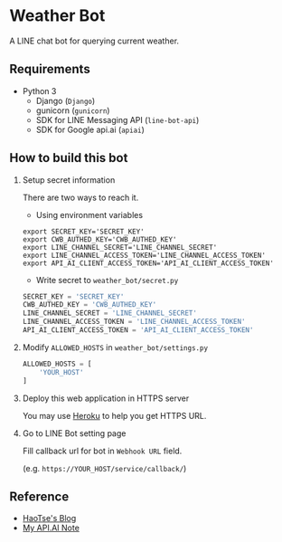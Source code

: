 # Weather Bot

A LINE chat bot for querying current weather.

## Requirements

* Python 3
    * Django (`Django`)
    * gunicorn (`gunicorn`)
    * SDK for LINE Messaging API (`line-bot-api`)
    * SDK for Google api.ai (`apiai`)

## How to build this bot

1. Setup secret information

    There are two ways to reach it.

    * Using environment variables
    ```shell
    export SECRET_KEY='SECRET_KEY'
    export CWB_AUTHED_KEY='CWB_AUTHED_KEY'
    export LINE_CHANNEL_SECRET='LINE_CHANNEL_SECRET'
    export LINE_CHANNEL_ACCESS_TOKEN='LINE_CHANNEL_ACCESS_TOKEN'
    export API_AI_CLIENT_ACCESS_TOKEN='API_AI_CLIENT_ACCESS_TOKEN'
    ```

    * Write secret to `weather_bot/secret.py`
    ```python
    SECRET_KEY = 'SECRET_KEY'
    CWB_AUTHED_KEY = 'CWB_AUTHED_KEY'
    LINE_CHANNEL_SECRET = 'LINE_CHANNEL_SECRET'
    LINE_CHANNEL_ACCESS_TOKEN = 'LINE_CHANNEL_ACCESS_TOKEN'
    API_AI_CLIENT_ACCESS_TOKEN = 'API_AI_CLIENT_ACCESS_TOKEN'
    ```

2. Modify `ALLOWED_HOSTS` in `weather_bot/settings.py`
    ```python
    ALLOWED_HOSTS = [
        'YOUR_HOST'
    ]
    ```

3. Deploy this web application in HTTPS server

    You may use [Heroku](https://www.heroku.com/) to help you get HTTPS URL.

4. Go to LINE Bot setting page

    Fill callback url for bot in `Webhook URL` field.

    (e.g. `https://YOUR_HOST/service/callback/`)

## Reference

* [HaoTse's Blog](http://haotse-blog.logdown.com/)
* [My API.AI Note](http://0140454-blog.logdown.com/posts/1210710-chat-bot-google-apiai-application)
